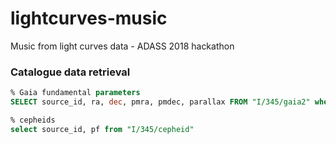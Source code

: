 # lightcurves-music
Music from light curves data - ADASS 2018 hackathon

### Catalogue data retrieval

```sql
% Gaia fundamental parameters
SELECT source_id, ra, dec, pmra, pmdec, parallax FROM "I/345/gaia2" where source_id in (select source_id from "I/345/transits")

% cepheids
select source_id, pf from "I/345/cepheid"
```
